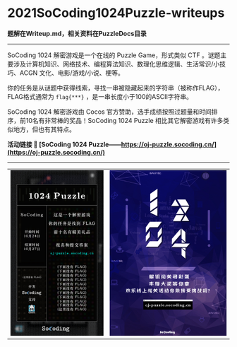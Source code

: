 # 2021SoCoding1024Puzzle-writeups

**题解在Writeup.md，相关资料在PuzzleDocs目录**

---

SoCoding 1024 解密游戏是一个在线的 Puzzle Game，形式类似 CTF 。谜题主要涉及计算机知识、网络技术、编程算法知识、数理化思维逻辑、生活常识/小技巧、ACGN 文化、电影/游戏/小说、梗等。

你的任务是从谜题中获得线索，寻找一串被隐藏起来的字符串（被称作FLAG），FLAG格式通常为 `flag{***}` ，是一串长度小于100的ASCII字符串。

SoCoding 1024 解密游戏由 Cocos 官方赞助，选手成绩按照过题量和时间排序，前10名有非常棒的奖品！SoCoding 1024 Puzzle 相比其它解密游戏有许多类似地方，但也有其特点。

**活动链接 🔗  [SoCoding 1024 Puzzle——https://oj-puzzle.socoding.cn/](https://oj-puzzle.socoding.cn/)**

---

<table><tr>
<td><img src="./images/01.jpg"" border=0></td>
<td><img src="./images/02.jpg" border=0></td>
</tr></table>